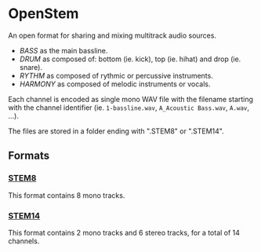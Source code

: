 # OpenStem
An open format for sharing and mixing multitrack audio sources.

- *BASS* as the main bassline.
- *DRUM* as composed of: bottom (ie. kick), top (ie. hihat) and drop (ie. snare).
- *RYTHM* as composed of rythmic or percussive instruments.
- *HARMONY* as composed of melodic instruments or vocals.


Each channel is encoded as single mono WAV file with the filename starting with the channel identifier (ie. `1-bassline.wav`, `A_Acoustic Bass.wav`, `A.wav`, ...).

The files are stored in a folder ending with ".STEM8" or ".STEM14".

## Formats

### [STEM8](STEM8.txt)

This format contains 8 mono tracks.

### [STEM14](STEM14.txt)

This format contains 2 mono tracks and 6 stereo tracks, for a total of 14 channels.
